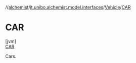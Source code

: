 //[alchemist](../../../../index.md)/[it.unibo.alchemist.model.interfaces](../../index.md)/[Vehicle](../index.md)/[CAR](index.md)

# CAR

[jvm]\
[CAR](index.md)

Cars.
